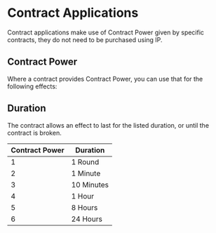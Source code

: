 # Contract Applications
Contract applications make use of Contract Power given by specific contracts, they do not need to be purchased using IP.

## Contract Power

Where a contract provides Contract Power, you can use that for the following effects:

## Duration

The contract allows an effect to last for the listed duration, or until the contract is broken.  

|Contract Power|Duration|
|---|---|
|1|1 Round|
|2|1 Minute|
|3|10 Minutes|
|4|1 Hour|
|5|8 Hours|
|6|24 Hours|
